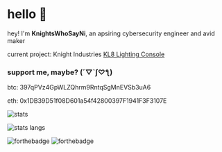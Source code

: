 # hello 👋

hey! I'm **KnightsWhoSayNi**, an apsiring cybersecurity engineer and avid maker 

current project: Knight Industries [KL8 Lighting Console](https://github.com/KnightsWhoSayNi0/kl8)

### support me, maybe? (´▽`ʃ♡ƪ)

btc: 397qPVz4GpWLZQhrm9RntqSgMnEVSb3uA6

eth: 0x1DB39D51f08D601a54f42800397F1941F3F3107E

![stats](https://github-readme-stats.vercel.app/api?username=KnightsWhoSayNi0&theme=tokyonight)

![stats langs](https://github-readme-stats.vercel.app/api/top-langs/?username=KnightsWhoSayNi0&layout=compact&theme=tokyonight)

![forthebadge](https://forthebadge.com/images/badges/contains-cat-gifs.svg) ![forthebadge](https://forthebadge.com/images/badges/powered-by-coffee.svg)

<!--
**KnightsWhoSayNi0/KnightsWhoSayNi0** is a ✨ _special_ ✨ repository because its `README.md` (this file) appears on your GitHub profile.

Here are some ideas to get you started:

- 🔭 I’m currently working on ...
- 🌱 I’m currently learning ...
- 👯 I’m looking to collaborate on ...
- 🤔 I’m looking for help with ...
- 💬 Ask me about ...
- 📫 How to reach me: ...
- 😄 Pronouns: ...
- ⚡ Fun fact: ...
-->
